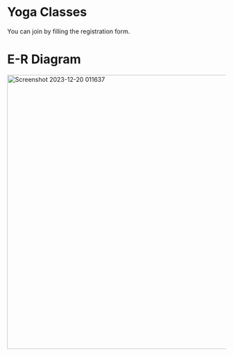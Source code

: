 # Yoga Classes
You can join by filling the registration form.

# E-R Diagram
<img width="632" alt="Screenshot 2023-12-20 011637" src="https://github.com/Lavish-Bansal/Yoga-Website/assets/85956252/dcfa7d69-efb7-446c-8631-c6bdbb5761ab">
